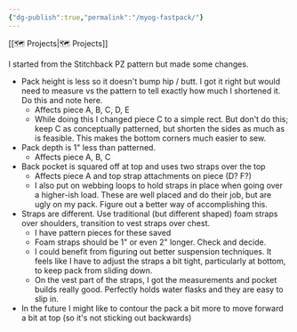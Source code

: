 ```yaml
---
{"dg-publish":true,"permalink":"/myog-fastpack/"}
---
```



[[🗺️ Projects\|🗺️ Projects]]

I started from the Stitchback PZ pattern but made some changes.

* Pack height is less so it doesn't bump hip / butt. I got it right but would need to measure vs the pattern to tell exactly how much I shortened it. Do this and note here.
  * Affects piece A, B, C, D, E
  * While doing this I changed piece C to a simple rect. But don't do this; keep C as conceptually patterned, but shorten the sides as much as is feasible. This makes the bottom corners much easier to sew.
* Pack depth is 1" less than patterned.
  * Affects piece A, B, C
* Back pocket is squared off at top and uses two straps over the top
  * Affects piece A and top strap attachments on piece (D? F?)
  * I also put on webbing loops to hold straps in place when going over a higher-ish load. These are well placed and do their job, but are ugly on my pack. Figure out a better way of accomplishing this.
* Straps are different. Use traditional (but different shaped) foam straps over shoulders, transition to vest straps over chest.
  * I have pattern pieces for these saved
  * Foam straps should be 1" or even 2" longer. Check and decide.
  * I could benefit from figuring out better suspension techniques. It feels like I have to adjust the straps a bit tight, particularly at bottom, to keep pack from sliding down.
  * On the vest part of the straps, I got the measurements and pocket builds really good. Perfectly holds water flasks and they are easy to slip in.
* In the future I might like to contour the pack a bit more to move forward a bit at top (so it's not sticking out backwards)

